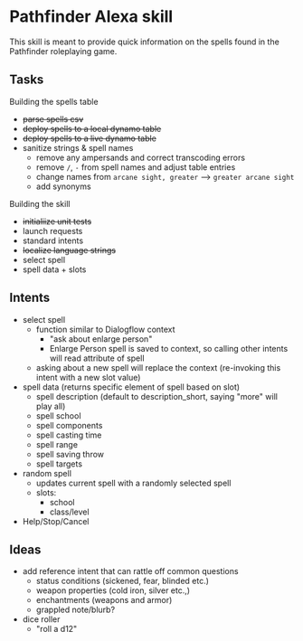 # Pathfinder Alexa skill

This skill is meant to provide quick information on the spells found in the Pathfinder roleplaying game.

## Tasks

Building the spells table

- ~~parse spells csv~~
- ~~deploy spells to a local dynamo table~~
- ~~deploy spells to a live dynamo table~~
- sanitize strings & spell names
  - remove any ampersands and correct transcoding errors
  - remove `/`, `-` from spell names and adjust table entries
  - change names from `arcane sight, greater` --> `greater arcane sight`
  - add synonyms

Building the skill

- ~~initialiize unit tests~~
- launch requests
- standard intents
- ~~localize language strings~~
- select spell
- spell data + slots

## Intents

- select spell
  - function similar to Dialogflow context
    - "ask about enlarge person"
    - Enlarge Person spell is saved to context, so calling other intents will read attribute of spell
  - asking about a new spell will replace the context (re-invoking this intent with a new slot value)
- spell data (returns specific element of spell based on slot)
  - spell description (default to description_short, saying "more" will play all)
  - spell school
  - spell components
  - spell casting time
  - spell range
  - spell saving throw
  - spell targets
- random spell
  - updates current spell with a randomly selected spell
  - slots:
    - school
    - class/level
- Help/Stop/Cancel

## Ideas

- add reference intent that can rattle off common questions
  - status conditions (sickened, fear, blinded etc.)
  - weapon properties (cold iron, silver etc.,)
  - enchantments (weapons and armor)
  - grappled note/blurb?
- dice roller
  - "roll a d12"

<!-- ### Uploading/deploying
To deploy skill and lambda ➜ `ask deploy -p davidneto92`
To update lambda ➜ `ask lambda upload -s lambda -f ask-custom-Pathfinder_Spells-davidneto92 -p davidneto92` -->